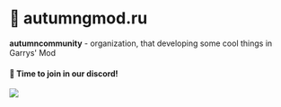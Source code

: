 # 🍂 autumngmod.ru

**autumncommunity** - organization, that developing some cool things in Garrys' Mod

#### 🦖 Time to join in our discord!
<a href="https://discord.gg/HspPfVkHGh">
  <img src="https://discordapp.com/api/guilds/1161025351099625625/widget.png?style=banner2">
</a>

